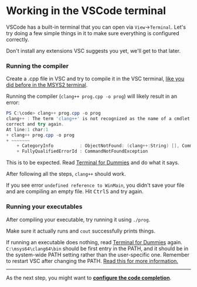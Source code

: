 # Working in the VSCode terminal

VSCode has a built-in terminal that you can open via `View`→`Terminal`. Let's try doing a few simple things in it to make sure everything is configured correctly.

Don't install any extensions VSC suggests you yet, we'll get to that later.

### Running the compiler

Create a .cpp file in VSC and try to compile it in the VSC terminal, [like you did before in the MSYS2 terminal](/tooling/articles/compiling_in_terminal.md).

Running the compiler (`clang++ prog.cpp -o prog`) will likely result in an error:
```powershell
PS C:\code> clang++ prog.cpp -o prog
clang++ : The term 'clang++' is not recognized as the name of a cmdlet, function, script file, or operable program. Check the spelling of the name, or if a path was included, verify that the path is
correct and try again.
At line:1 char:1
+ clang++ prog.cpp -o prog
+ ~~~~~~~
    + CategoryInfo          : ObjectNotFound: (clang++:String) [], CommandNotFoundException
    + FullyQualifiedErrorId : CommandNotFoundException
```

This is to be expected. Read [Terminal for Dummies](/tooling/articles/terminal_for_dummies.md) and do what it says.

After following all the steps, `clang++` should work.

If you see error `undefined reference to WinMain`, you didn't save your file and are compiling an empty file. Hit <kbd>Ctrl</kbd><kbd>S</kbd> and try again.

### Running your executables

After compiling your executable, try running it using `./prog`.

Make sure it actually runs and `cout` successfully prints things.

If running an executable does nothing, read [Terminal for Dummies](/tooling/articles/terminal_for_dummies.md) again. `C:\msys64\clang64\bin` should be first entry in the PATH, and it should be in the system-wide PATH setting rather than the user-specific one. Remember to restart VSC after changing the PATH. [Read this for more information.](/tooling/articles/debugging_dll_issues.md)

---

As the next step, you might want to [**configure the code completion**](/tooling/articles/configuring_code_completion.md).

